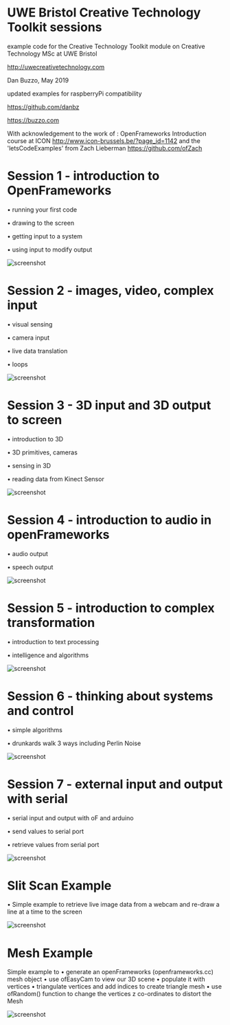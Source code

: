 # UWE Bristol Creative Technology Toolkit sessions

example code for the Creative Technology Toolkit module on Creative Technology MSc at UWE Bristol

http://uwecreativetechnology.com

Dan Buzzo, May 2019

updated examples for raspberryPi compatibility

https://github.com/danbz

https://buzzo.com

With acknowledgement to the work of :
OpenFrameworks Introduction course at ICON http://www.icon-brussels.be/?page_id=1142
and
the 'letsCodeExamples' from Zach Lieberman https://github.com/ofZach

# Session 1 - introduction to OpenFrameworks

• running your first code

• drawing to the screen

• getting input to a system

• using input to modify output

 ![screenshot](session_1/screenshot-session1.png)


# Session 2 - images, video, complex input

• visual sensing

• camera input

• live data translation

• loops

 ![screenshot](session_2/screenshot-session2.png)

# Session 3 - 3D input and 3D output to screen

• introduction to 3D

• 3D primitives, cameras

• sensing in 3D

• reading data from Kinect Sensor

 ![screenshot](session_3/screenshot-session3.png)

# Session 4 - introduction to audio in openFrameworks

• audio output

• speech output

 ![screenshot](session_4/screenshot-session4.png)


# Session 5 - introduction to complex transformation

• introduction to text processing

• intelligence and algorithms

 ![screenshot](session_5/screenshot-session5.png)


# Session 6 - thinking about systems and control

• simple algorithms

• drunkards walk 3 ways including Perlin Noise

 ![screenshot](session_6/screenshot-session6.png)


# Session 7 - external input and output with serial

• serial input and output with oF and arduino

• send values to serial port

• retrieve values from serial port

 ![screenshot](session_7/screenshot-session7.png)


# Slit Scan Example

• Simple example to retrieve live image data from a webcam and re-draw a line at a time to the screen

 ![screenshot](slitscan-example/slitscan-example-screenshot.png)

# Mesh Example

Simple example to
• generate an openFrameworks (openframeworks.cc) mesh object
• use ofEasyCam to view our 3D scene
• populate it with vertices
• triangulate vertices and add indices to create triangle mesh
• use ofRandom() function to change the vertices z co-ordinates to distort the Mesh

 ![screenshot](meshExample/mesh-example-screenshot.png)